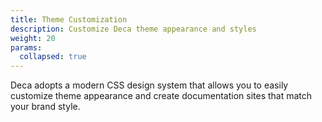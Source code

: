 ```yaml
---
title: Theme Customization
description: Customize Deca theme appearance and styles
weight: 20
params:
  collapsed: true
---
```


Deca adopts a modern CSS design system that allows you to easily customize theme appearance and create documentation sites that match your brand style.